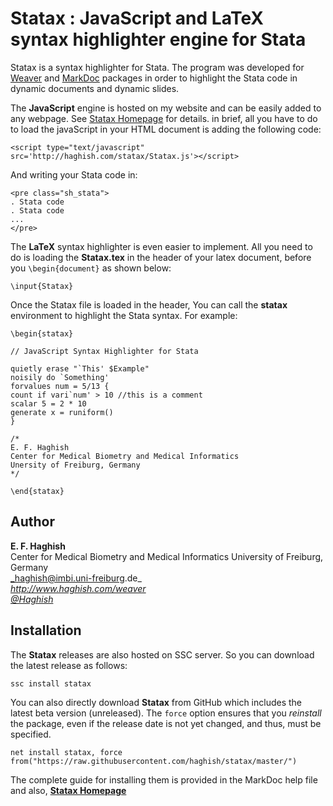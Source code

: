 # Statax : JavaScript and LaTeX syntax highlighter engine for Stata

Statax is a syntax highlighter for Stata. The program was developed for [Weaver](http://haghish.com/weaver)
and [MarkDoc](http://haghish.com/markdoc) packages in order to highlight the Stata code in dynamic documents 
and dynamic slides. 

The __JavaScript__ engine is hosted on my website and can be easily added to any webpage. 
See [Statax Homepage](http://www.haghish.com/statax/statax.php) for details. in brief, 
all you have to do to load the javaScript in your HTML document is adding the following code:

	<script type="text/javascript" src='http://haghish.com/statax/Statax.js'></script>

And writing your Stata code in:

	<pre class="sh_stata">
	. Stata code
	. Stata code
	...
	</pre>


The __LaTeX__ syntax highlighter is even easier to implement. All you need to do is loading the __Statax.tex__ in the header of your latex document, before you `\begin{document}` as shown below:

	\input{Statax}

Once the Statax file is loaded in the header, You can call the __statax__ environment to highlight the Stata syntax.
For example:

	\begin{statax}
	
	// JavaScript Syntax Highlighter for Stata
	
	quietly erase "`This' $Example"
	noisily do `Something'
	forvalues num = 5/13 {
	count if vari`num' > 10 //this is a comment
	scalar 5 = 2 * 10 
	generate x = runiform()
	}
	
	/*
	E. F. Haghish
	Center for Medical Biometry and Medical Informatics
	Unersity of Freiburg, Germany
	*/

	\end{statax}

	


 

        
Author
------
  **E. F. Haghish**  
  Center for Medical Biometry and Medical Informatics
  University of Freiburg, Germany      
  _haghish@imbi.uni-freiburg.de_     
  _http://www.haghish.com/weaver_  
  _[@Haghish](https://twitter.com/Haghish)_   
  
Installation
------------

The __Statax__ releases are also hosted on SSC server. So you can download the latest release as follows:

    ssc install statax
    
You can also directly download __Statax__ from GitHub which includes the latest beta version (unreleased). The `force` 
option ensures that you _reinstall_ the package, even if the release date is not yet changed, and thus, must be specified. 
  
    net install statax, force  from("https://raw.githubusercontent.com/haghish/statax/master/")
    
The complete guide for installing them is provided in the MarkDoc help file and also, 
[__Statax Homepage__ ](http://www.haghish.com/statax/statax.php)
    





